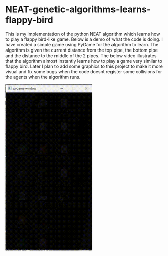 # NEAT-genetic-algorithms-learns-flappy-bird
This is my implementation of the python NEAT algorithm which learns how to play a flappy bird-like game. Below is a demo of what the code is doing. I have created a simple game using PyGame for the algorithm to learn. The algorithm is given the current distance from the top pipe, the bottom pipe and the distance to the middle of the 2 pipes. The below video illustrates that the algorithm almost instantly learns how to play a game very similar to flappy bird. Later I plan to add some graphics to this project to make it more visual and fix some bugs when the code doesnt register some collisions for the agents when the algorithm runs.

![flappy bird](https://github.com/peterfazekas1999/NEAT-genetic-algorithms-learns-flappy-bird/blob/master/genetic_algo_vid.gif)
